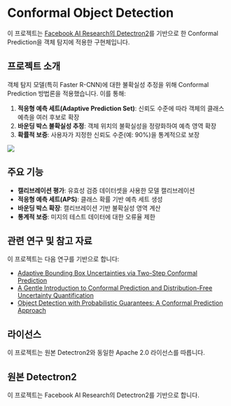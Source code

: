 # Conformal Object Detection

이 프로젝트는 [Facebook AI Research의 Detectron2](https://github.com/facebookresearch/detectron2)를 기반으로 한 Conformal Prediction을 객체 탐지에 적용한 구현체입니다.

## 프로젝트 소개

객체 탐지 모델(특히 Faster R-CNN)에 대한 불확실성 추정을 위해 Conformal Prediction 방법론을 적용했습니다. 이를 통해:

1. **적응형 예측 세트(Adaptive Prediction Set)**: 신뢰도 수준에 따라 객체의 클래스 예측을 여러 후보로 확장
2. **바운딩 박스 불확실성 추정**: 객체 위치의 불확실성을 정량화하여 예측 영역 확장
3. **확률적 보증**: 사용자가 지정한 신뢰도 수준(예: 90%)을 통계적으로 보장

<img src = "/home/RCNN/detectron2/output_conformal.jpg">

## 주요 기능

- **캘리브레이션 평가**: 유효성 검증 데이터셋을 사용한 모델 캘리브레이션
- **적응형 예측 세트(APS)**: 클래스 확률 기반 예측 세트 생성
- **바운딩 박스 확장**: 캘리브레이션 기반 불확실성 영역 계산
- **통계적 보증**: 미지의 테스트 데이터에 대한 오류율 제한

## 관련 연구 및 참고 자료
이 프로젝트는 다음 연구를 기반으로 합니다:
 - [Adaptive Bounding Box Uncertainties via Two-Step Conformal Prediction
](https://eccv2024.ecva.net/media/eccv-2024/Slides/139.pdf)
 - [A Gentle Introduction to Conformal Prediction and Distribution-Free Uncertainty Quantification
](https://arxiv.org/abs/2107.07511)
 - [Object Detection with Probabilistic Guarantees: A Conformal Prediction Approach](https://link.springer.com/chapter/10.1007/978-3-031-14862-0_23)



## 라이선스
이 프로젝트는 원본 Detectron2와 동일한 Apache 2.0 라이선스를 따릅니다.

## 원본 Detectron2
이 프로젝트는 Facebook AI Research의 Detectron2를 기반으로 합니다.

